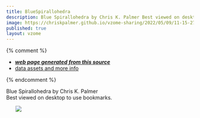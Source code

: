 ```yaml
---
title: BlueSpirallohedra
description: Blue Spirallohedra by Chris K. Palmer Best viewed on desktop to use bookmarks.
image: https://chriskpalmer.github.io/vzome-sharing/2022/05/09/11-15-27-BlueSpirallohedra/BlueSpirallohedra.png
published: true
layout: vzome
---
```


{% comment %}
 - [***web page generated from this source***](<https://chriskpalmer.github.io/vzome-sharing/2022/05/09/BlueSpirallohedra-11-15-27.html>)
 - [data assets and more info](<https://github.com/chriskpalmer/vzome-sharing/tree/main/2022/05/09/11-15-27-BlueSpirallohedra/>)
 
{% endcomment %}

Blue Spirallohedra by Chris K. Palmer<br>Best viewed on desktop to use bookmarks.

<vzome-viewer style="width: 87%; height: 60vh; margin: 5%"
       src="https://chriskpalmer.github.io/vzome-sharing/2022/05/09/11-15-27-BlueSpirallohedra/BlueSpirallohedra.vZome" >
  <img src="https://chriskpalmer.github.io/vzome-sharing/2022/05/09/11-15-27-BlueSpirallohedra/BlueSpirallohedra.png" />
</vzome-viewer>

